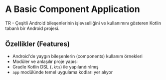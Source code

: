 # A Basic Component Application

TR - Çeşitli Android bileşenlerinin işlevselliğini ve kullanımını gösteren Kotlin tabanlı bir Android projesi.

##  Özellikler (Features)

- Android'de yaygın bileşenlerin (components) kullanım örnekleri
- Modüler ve anlaşılır proje yapısı
- Gradle Kotlin DSL (`.kts`) ile yapılandırılmış
- `app` modülünde temel uygulama kodları yer alıyor


